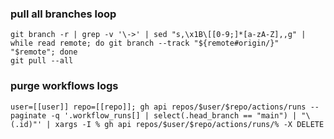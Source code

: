 ### pull all branches loop
```
git branch -r | grep -v '\->' | sed "s,\x1B\[[0-9;]*[a-zA-Z],,g" | while read remote; do git branch --track "${remote#origin/}" "$remote"; done
git pull --all
```

### purge workflows logs
```
user=[[user]] repo=[[repo]]; gh api repos/$user/$repo/actions/runs --paginate -q '.workflow_runs[] | select(.head_branch == "main") | "\(.id)"' | xargs -I % gh api repos/$user/$repo/actions/runs/% -X DELETE
```